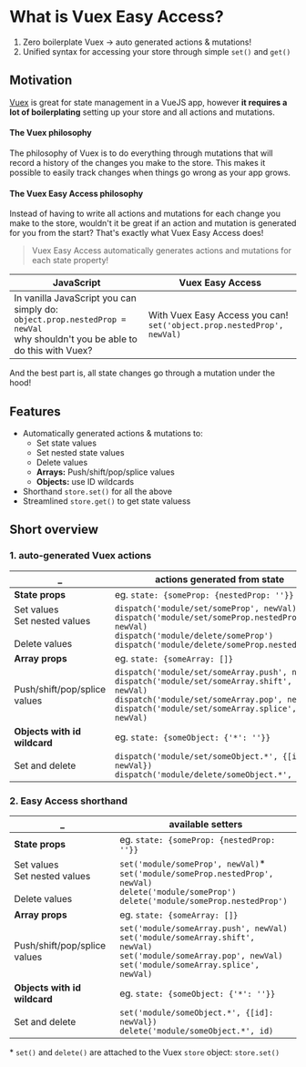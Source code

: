 # What is Vuex Easy Access?

1. Zero boilerplate Vuex → auto generated actions & mutations!
2. Unified syntax for accessing your store through simple `set()` and `get()`

## Motivation

[Vuex](https://vuex.vuejs.org/) is great for state management in a VueJS app, however **it requires a lot of boilerplating** setting up your store and all actions and mutations.

#### The Vuex philosophy

The philosophy of Vuex is to do everything through mutations that will record a history of the changes you make to the store. This makes it possible to easily track changes when things go wrong as your app grows.

#### The Vuex Easy Access philosophy
Instead of having to write all actions and mutations for each change you make to the store, wouldn't it be great if an action and mutation is generated for you from the start? That's exactly what Vuex Easy Access does!

> Vuex Easy Access automatically generates actions and mutations for each state property!

JavaScript | Vuex Easy Access
-- | --
In vanilla JavaScript you can simply do:<br>`object.prop.nestedProp = newVal`<br>why shouldn't you be able to do this with Vuex? | With Vuex Easy Access you can!<br>`set('object.prop.nestedProp', newVal)`

And the best part is, all state changes go through a mutation under the hood!

## Features

- Automatically generated actions & mutations to:
  - Set state values
  - Set nested state values
  - Delete values
  - **Arrays:** Push/shift/pop/splice values
  - **Objects:** use ID wildcards
- Shorthand `store.set()` for all the above
- Streamlined `store.get()` to get state valuess

## Short overview

### 1. auto-generated Vuex actions

_ | actions generated from state
--|--
**State props** | eg. ```state: {someProp: {nestedProp: ''}}```
Set values<br>Set nested values<br><br>Delete values | `dispatch('module/set/someProp', newVal)`<br>`dispatch('module/set/someProp.nestedProp', newVal)`<br>`dispatch('module/delete/someProp')`<br>`dispatch('module/delete/someProp.nestedProp')`
**Array props** | eg. ```state: {someArray: []}```
Push/shift/pop/splice values | `dispatch('module/set/someArray.push', newVal)`<br>`dispatch('module/set/someArray.shift', newVal)`<br>`dispatch('module/set/someArray.pop', newVal)`<br>`dispatch('module/set/someArray.splice', newVal)`
**Objects with id wildcard** | eg. ```state: {someObject: {'*': ''}}```
Set and delete | `dispatch('module/set/someObject.*', {[id]: newVal})`<br>`dispatch('module/delete/someObject.*', id)`

### 2. Easy Access shorthand

_ | available setters
--|--
**State props** | eg. ```state: {someProp: {nestedProp: ''}}```
Set values<br>Set nested values<br><br>Delete values | `set('module/someProp', newVal)`*<br>`set('module/someProp.nestedProp', newVal)`<br>`delete('module/someProp')`<br>`delete('module/someProp.nestedProp')`
**Array props** | eg. ```state: {someArray: []}```
Push/shift/pop/splice values | `set('module/someArray.push', newVal)`<br>`set('module/someArray.shift', newVal)`<br>`set('module/someArray.pop', newVal)`<br>`set('module/someArray.splice', newVal)`
**Objects with id wildcard** | eg. ```state: {someObject: {'*': ''}}```
Set and delete | `set('module/someObject.*', {[id]: newVal})`<br>`delete('module/someObject.*', id)`

\* `set()` and `delete()` are attached to the Vuex `store` object: `store.set()`
